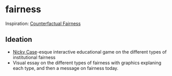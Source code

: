 # fairness

Inspiration: [Counterfactual Fairness](https://github.com/joftius/fairness/blob/master/writeup/main_text.pdf)

## Ideation

- [Nicky Case](https://ncase.me)-esque interactive educational game on the different types of institutional fairness
- Visual essay on the different types of fairness with graphics explaning each type, and then a message on fairness today.
